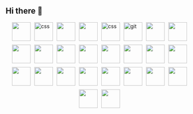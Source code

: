 ## Hi there 👋

<div style="display: flex; flex-wrap: wrap; gap: 10px; align-items: center; justify-content: center;">
  <img src="https://cdn.jsdelivr.net/gh/devicons/devicon@latest/icons/html5/html5-original-wordmark.svg" width="50" height="50"/>
  <img src="https://cdn.jsdelivr.net/gh/devicons/devicon@latest/icons/css3/css3-original.svg" alt="css" width="50" height="50"/>
  <img src="https://cdn.jsdelivr.net/gh/devicons/devicon@latest/icons/sass/sass-original.svg" width="50" height="50"/>
  <img src="https://cdn.jsdelivr.net/gh/devicons/devicon@latest/icons/handlebars/handlebars-original-wordmark.svg" width="50" height="50"/>
  <img src="https://cdn.jsdelivr.net/gh/devicons/devicon@latest/icons/figma/figma-original.svg" alt="css" width="50" height="50"/>
  <img src="https://cdn.jsdelivr.net/gh/devicons/devicon@latest/icons/git/git-original-wordmark.svg" alt="git" width="50" height="50"/>
  <img src="https://cdn.jsdelivr.net/gh/devicons/devicon@latest/icons/github/github-original-wordmark.svg" width="50" height="50"/>
  <img src="https://cdn.jsdelivr.net/gh/devicons/devicon@latest/icons/javascript/javascript-original.svg" width="50" height="50"/>
  <img src="https://cdn.jsdelivr.net/gh/devicons/devicon@latest/icons/json/json-original.svg" width="50" height="50"/>
  <img src="https://cdn.jsdelivr.net/gh/devicons/devicon@latest/icons/less/less-plain-wordmark.svg" width="50" height="50"/>
  <img src="https://cdn.jsdelivr.net/gh/devicons/devicon@latest/icons/nextjs/nextjs-original-wordmark.svg" width="50" height="50"/>
  <img src="https://cdn.jsdelivr.net/gh/devicons/devicon@latest/icons/nodejs/nodejs-original-wordmark.svg" width="50" height="50"/>
  <img src="https://cdn.jsdelivr.net/gh/devicons/devicon@latest/icons/npm/npm-original-wordmark.svg" width="50" height="50"/>
  <img src="https://cdn.jsdelivr.net/gh/devicons/devicon@latest/icons/react/react-original.svg" width="50" height="50"/>  
  <img src="https://cdn.jsdelivr.net/gh/devicons/devicon@latest/icons/redux/redux-original.svg" width="50" height="50"/>
  <img src="https://cdn.jsdelivr.net/gh/devicons/devicon@latest/icons/slack/slack-original.svg" width="50" height="50" />
  <img src="https://cdn.jsdelivr.net/gh/devicons/devicon@latest/icons/trello/trello-original.svg" width="50" height="50"/>
  <img src="https://cdn.jsdelivr.net/gh/devicons/devicon@latest/icons/typescript/typescript-original.svg" width="50" height="50"/>
  <img src="https://cdn.jsdelivr.net/gh/devicons/devicon@latest/icons/vscode/vscode-original.svg" width="50" height="50"/>
  <img src="https://cdn.jsdelivr.net/gh/devicons/devicon@latest/icons/vuejs/vuejs-original-wordmark.svg" width="50" height="50"/>
  <img src="https://cdn.jsdelivr.net/gh/devicons/devicon@latest/icons/webpack/webpack-original.svg" width="50" height="50"/>
  <img src="https://cdn.jsdelivr.net/gh/devicons/devicon@latest/icons/xml/xml-original.svg" width="50" height="50"/>
  <img src="https://cdn.jsdelivr.net/gh/devicons/devicon@latest/icons/angularjs/angularjs-original.svg" width="50" height="50"/>
  <img src="https://cdn.jsdelivr.net/gh/devicons/devicon@latest/icons/babel/babel-original.svg" width="50" height="50"/>
  <img src="https://cdn.jsdelivr.net/gh/devicons/devicon@latest/icons/express/express-original-wordmark.svg" width="50" height="50"/>
  <img src="https://cdn.jsdelivr.net/gh/devicons/devicon@latest/icons/mongodb/mongodb-original-wordmark.svg" width="50" height="50"/>
</div>


          
<!--
**yur-dov/yur-dov** is a ✨ _special_ ✨ repository because its `README.md` (this file) appears on your GitHub profile.

Here are some ideas to get you started:

- 🔭 I’m currently working on ...
- 🌱 I’m currently learning ...
- 👯 I’m looking to collaborate on ...
- 🤔 I’m looking for help with  ...
- 💬 Ask me about ...
- 📫 How to reach me: ...
- 😄 Pronouns: ...
- ⚡ Fun fact: ...
-->
